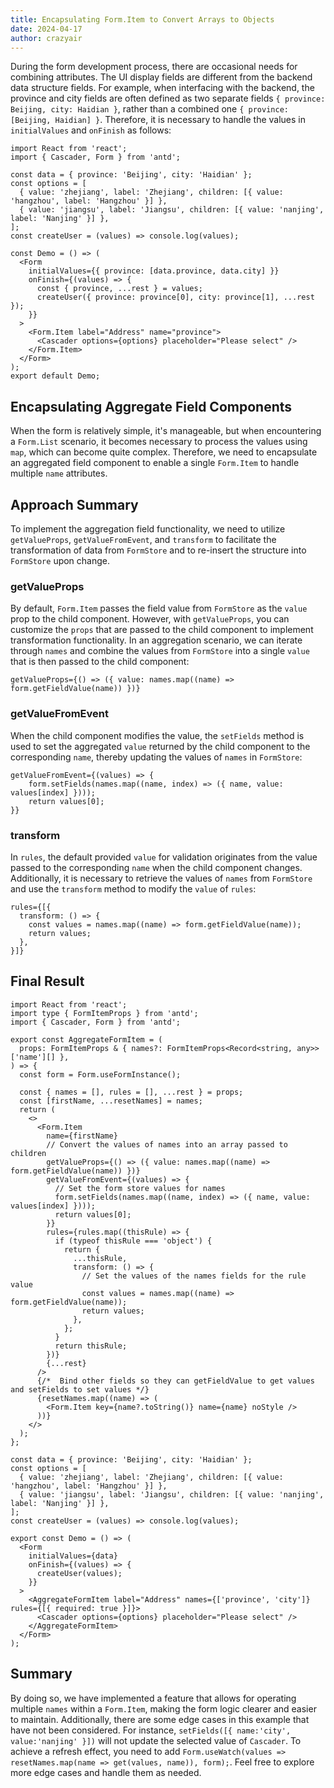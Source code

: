 ```yaml
---
title: Encapsulating Form.Item to Convert Arrays to Objects
date: 2024-04-17
author: crazyair
---
```


During the form development process, there are occasional needs for combining attributes. The UI display fields are different from the backend data structure fields. For example, when interfacing with the backend, the province and city fields are often defined as two separate fields `{ province: Beijing, city: Haidian }`, rather than a combined one `{ province: [Beijing, Haidian] }`. Therefore, it is necessary to handle the values in `initialValues` and `onFinish` as follows:

```tsx
import React from 'react';
import { Cascader, Form } from 'antd';

const data = { province: 'Beijing', city: 'Haidian' };
const options = [
  { value: 'zhejiang', label: 'Zhejiang', children: [{ value: 'hangzhou', label: 'Hangzhou' }] },
  { value: 'jiangsu', label: 'Jiangsu', children: [{ value: 'nanjing', label: 'Nanjing' }] },
];
const createUser = (values) => console.log(values);

const Demo = () => (
  <Form
    initialValues={{ province: [data.province, data.city] }}
    onFinish={(values) => {
      const { province, ...rest } = values;
      createUser({ province: province[0], city: province[1], ...rest });
    }}
  >
    <Form.Item label="Address" name="province">
      <Cascader options={options} placeholder="Please select" />
    </Form.Item>
  </Form>
);
export default Demo;
```

## Encapsulating Aggregate Field Components

When the form is relatively simple, it's manageable, but when encountering a `Form.List` scenario, it becomes necessary to process the values using `map`, which can become quite complex. Therefore, we need to encapsulate an aggregated field component to enable a single `Form.Item` to handle multiple `name` attributes.

## Approach Summary

To implement the aggregation field functionality, we need to utilize `getValueProps`, `getValueFromEvent`, and `transform` to facilitate the transformation of data from `FormStore` and to re-insert the structure into `FormStore` upon change.

### getValueProps

By default, `Form.Item` passes the field value from `FormStore` as the `value` prop to the child component. However, with `getValueProps`, you can customize the `props` that are passed to the child component to implement transformation functionality. In an aggregation scenario, we can iterate through `names` and combine the values from `FormStore` into a single `value` that is then passed to the child component:

```tsx
getValueProps={() => ({ value: names.map((name) => form.getFieldValue(name)) })}
```

### getValueFromEvent

When the child component modifies the value, the `setFields` method is used to set the aggregated `value` returned by the child component to the corresponding `name`, thereby updating the values of `names` in `FormStore`:

```tsx
getValueFromEvent={(values) => {
    form.setFields(names.map((name, index) => ({ name, value: values[index] })));
    return values[0];
}}
```

### transform

In `rules`, the default provided `value` for validation originates from the value passed to the corresponding `name` when the child component changes. Additionally, it is necessary to retrieve the values of `names` from `FormStore` and use the `transform` method to modify the `value` of `rules`:

```tsx
rules={[{
  transform: () => {
    const values = names.map((name) => form.getFieldValue(name));
    return values;
  },
}]}
```

## Final Result

```tsx
import React from 'react';
import type { FormItemProps } from 'antd';
import { Cascader, Form } from 'antd';

export const AggregateFormItem = (
  props: FormItemProps & { names?: FormItemProps<Record<string, any>>['name'][] },
) => {
  const form = Form.useFormInstance();

  const { names = [], rules = [], ...rest } = props;
  const [firstName, ...resetNames] = names;
  return (
    <>
      <Form.Item
        name={firstName}
        // Convert the values of names into an array passed to children
        getValueProps={() => ({ value: names.map((name) => form.getFieldValue(name)) })}
        getValueFromEvent={(values) => {
          // Set the form store values for names
          form.setFields(names.map((name, index) => ({ name, value: values[index] })));
          return values[0];
        }}
        rules={rules.map((thisRule) => {
          if (typeof thisRule === 'object') {
            return {
              ...thisRule,
              transform: () => {
                // Set the values of the names fields for the rule value
                const values = names.map((name) => form.getFieldValue(name));
                return values;
              },
            };
          }
          return thisRule;
        })}
        {...rest}
      />
      {/*  Bind other fields so they can getFieldValue to get values and setFields to set values */}
      {resetNames.map((name) => (
        <Form.Item key={name?.toString()} name={name} noStyle />
      ))}
    </>
  );
};

const data = { province: 'Beijing', city: 'Haidian' };
const options = [
  { value: 'zhejiang', label: 'Zhejiang', children: [{ value: 'hangzhou', label: 'Hangzhou' }] },
  { value: 'jiangsu', label: 'Jiangsu', children: [{ value: 'nanjing', label: 'Nanjing' }] },
];
const createUser = (values) => console.log(values);

export const Demo = () => (
  <Form
    initialValues={data}
    onFinish={(values) => {
      createUser(values);
    }}
  >
    <AggregateFormItem label="Address" names={['province', 'city']} rules={[{ required: true }]}>
      <Cascader options={options} placeholder="Please select" />
    </AggregateFormItem>
  </Form>
);
```

## Summary

By doing so, we have implemented a feature that allows for operating multiple `names` within a `Form.Item`, making the form logic clearer and easier to maintain. Additionally, there are some edge cases in this example that have not been considered. For instance, `setFields([{ name:'city', value:'nanjing' }])` will not update the selected value of `Cascader`. To achieve a refresh effect, you need to add `Form.useWatch(values => resetNames.map(name => get(values, name)), form);`. Feel free to explore more edge cases and handle them as needed.
